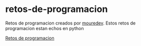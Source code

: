 # retos-de-programacion
Retos de programacion creados por [mouredev](https://github.com/mouredev). Estos retos de programacion estan echos en python

[Retos de programacion](https://github.com/mouredev/retos-programacion-2023)
